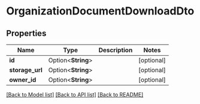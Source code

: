 # OrganizationDocumentDownloadDto

## Properties

Name | Type | Description | Notes
------------ | ------------- | ------------- | -------------
**id** | Option<**String**> |  | [optional]
**storage_url** | Option<**String**> |  | [optional]
**owner_id** | Option<**String**> |  | [optional]

[[Back to Model list]](../README.md#documentation-for-models) [[Back to API list]](../README.md#documentation-for-api-endpoints) [[Back to README]](../README.md)


